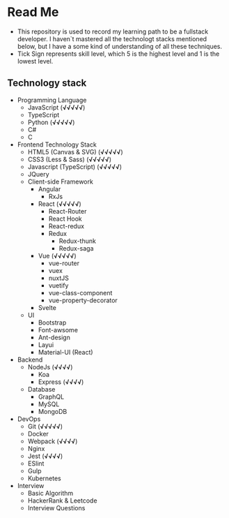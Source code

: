 # Read Me
- This repository is used to record my learning path to be a fullstack developer. I haven`t mastered all the technologt stacks mentioned below, but I have a some kind of understanding of all these techniques.
- Tick Sign represents skill level, which 5 is the highest level and 1 is the lowest level.

## Technology stack
- Programming Language
    - JavaScript (**√√√√√**)
    - TypeScript
    - Python (**√√√√√**)
    - C#
    - C
- Frontend Technology Stack
    - HTML5 (Canvas & SVG) (**√√√√√**)
    - CSS3 (Less & Sass) (**√√√√√**)
    - Javascript (TypeScript) (**√√√√√**)
    - JQuery
    - Client-side Framework
        - Angular
            - RxJs
        - React (**√√√√√**)
            - React-Router
            - React Hook
            - React-redux
            - Redux
                - Redux-thunk
                - Redux-saga
        - Vue (**√√√√√**)
            - vue-router
            - vuex
            - nuxtJS
            - vuetify
            - vue-class-component
            - vue-property-decorator
        - Svelte
    - UI
        - Bootstrap
        - Font-awsome
        - Ant-design
        - Layui
        - Material-UI (React)
- Backend
    - NodeJs (**√√√√**)
        - Koa
        - Express (**√√√√**)
    - Database
        - GraphQL
        - MySQL
        - MongoDB
- DevOps
    - Git (**√√√√√**)
    - Docker
    - Webpack (**√√√√**)
    - Nginx
    - Jest (**√√√√**)
    - ESlint
    - Gulp 
    - Kubernetes
- Interview
    - Basic Algorithm
    - HackerRank & Leetcode
    - Interview Questions
